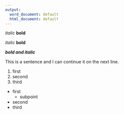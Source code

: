 ```yaml
---
output:
  word_document: default
  html_document: default
---
```

*italic*
**bold**

_italic_
__bold__

***bold and italic***


This is a sentence
and I can continue it on the next line.

1. first
1. second
1. third


- first
  - subpoint
- second
- third

